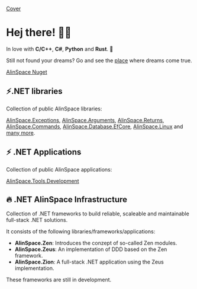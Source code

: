 [Cover](https://raw.githubusercontent.com/alin-andersen/alin-andersen/main/Assets/Cover04.jpg)

# Hej there! 👋😋

In love with **C/C++**, **C#**, **Python** and **Rust**. 🥰

Still not found your dreams? Go and see the [place](https://alin.space) where dreams come true.

[AlinSpace Nuget](https://www.nuget.org/profiles/alin.space)

## ⚡.NET libraries 

Collection of public AlinSpace libraries:

[AlinSpace.Exceptions](https://github.com/alin-andersen/AlinSpace.Exceptions), [AlinSpace.Arguments](https://github.com/alin-andersen/AlinSpace.Arguments), [AlinSpace.Returns](https://github.com/alin-andersen/AlinSpace.Returns), [AlinSpace.Commands](https://github.com/alin-andersen/AlinSpace.Commands), [AlinSpace.Database.EfCore](https://github.com/alin-andersen/AlinSpace.Database.EfCore), [AlinSpace.Linux](https://github.com/alin-andersen/AlinSpace.Linux) and [many more](https://github.com/alin-andersen/AlinSpace.Libraries/).

## ⚡ .NET Applications

Collection of public AlinSpace applications:

[AlinSpace.Tools.Development](https://github.com/alin-andersen/AlinSpace.Tools.Development)

## 🔥 .NET AlinSpace Infrastructure

Collection of .NET frameworks to build reliable, scaleable and maintainable full-stack .NET solutions.

It consists of the following libraries/frameworks/applications:

- **AlinSpace.Zen**: Introduces the conzept of so-called Zen modules.
- **AlinSpace.Zeus**: An implementation of DDD based on the Zen framework.
- **AlinSpace.Zion**: A full-stack .NET application using the Zeus implementation.

These frameworks are still in development.

